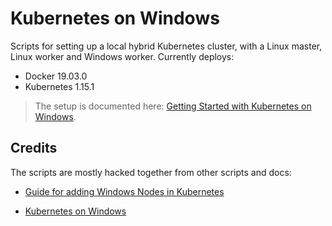 # Kubernetes on Windows

Scripts for setting up a local hybrid Kubernetes cluster, with a Linux master, Linux worker and Windows worker. Currently deploys:

- Docker 19.03.0
- Kubernetes 1.15.1

> The setup is documented here: [Getting Started with Kubernetes on Windows](https://blog.sixeyed.com/getting-started-with-kubernetes-on-windows/).

## Credits

The scripts are mostly hacked together from other scripts and docs:

- [Guide for adding Windows Nodes in Kubernetes](https://kubernetes.io/docs/setup/production-environment/windows/user-guide-windows-nodes/)

- [Kubernetes on Windows](https://docs.microsoft.com/en-us/virtualization/windowscontainers/kubernetes/getting-started-kubernetes-windows)
